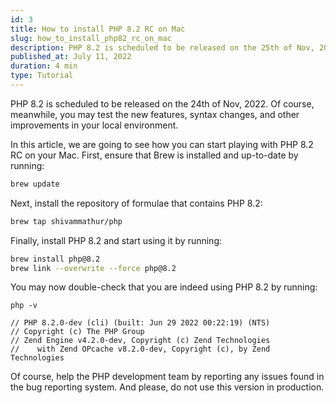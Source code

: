 ```yaml
---
id: 3
title: How to install PHP 8.2 RC on Mac
slug: how_to_install_php82_rc_on_mac
description: PHP 8.2 is scheduled to be released on the 25th of Nov, 2021. Of course, meanwhile, you may test the new features, syntax changes, and other improvements in your local environment.
published_at: July 11, 2022
duration: 4 min
type: Tutorial
---
```


PHP 8.2 is scheduled to be released on the 24th of Nov, 2022. Of course, meanwhile, you may test the new features, syntax changes, and other improvements in your local environment.

In this article, we are going to see how you can start playing with PHP 8.2 RC on your Mac. First, ensure that Brew is installed and up-to-date by running:

```bash
brew update
```

Next, install the repository of formulae that contains PHP 8.2:

```bash
brew tap shivammathur/php
```

Finally, install PHP 8.2 and start using it by running:

```bash
brew install php@8.2
brew link --overwrite --force php@8.2
```

You may now double-check that you are indeed using PHP 8.2 by running:

```
php -v

// PHP 8.2.0-dev (cli) (built: Jun 29 2022 00:22:19) (NTS)
// Copyright (c) The PHP Group
// Zend Engine v4.2.0-dev, Copyright (c) Zend Technologies
//    with Zend OPcache v8.2.0-dev, Copyright (c), by Zend Technologies
```

Of course, help the PHP development team by reporting any issues found in the bug reporting system. And please, do not use this version in production.
